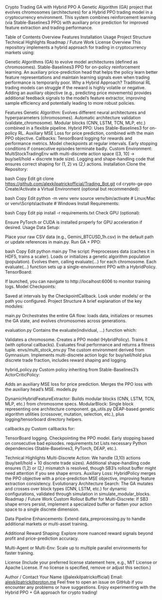 Crypto Trading GA with Hybrid PPO
A Genetic Algorithm (GA) project that evolves chromosomes (architectures) for a Hybrid PPO trading model in a cryptocurrency environment. This system combines reinforcement learning (via Stable-Baselines3 PPO) with auxiliary price prediction for improved feature extraction and trading performance.

Table of Contents
Overview
Features
Installation
Usage
Project Structure
Technical Highlights
Roadmap / Future Work
License
Overview
This repository implements a hybrid approach for trading in cryptocurrency markets using:

Genetic Algorithms (GA) to evolve model architectures (defined as chromosomes).
Stable-Baselines3 PPO for on-policy reinforcement learning.
An auxiliary price-prediction head that helps the policy learn better feature representations and maintain learning signals even when trading performance is temporarily poor.
Why a Hybrid Approach?
Traditional RL trading models can struggle if the reward is highly volatile or negative. Adding an auxiliary objective (e.g., predicting price movements) provides additional feedback signals to the model’s feature extractor, improving sample efficiency and potentially leading to more robust policies.

Features
Genetic Algorithm:
Evolves different neural architectures and hyperparameters (chromosomes).
Automatic architecture validation (validate_chromosome).
Modular blocks (CNN, LSTM, TCN, MLP, etc.) combined in a flexible pipeline.
Hybrid PPO:
Uses Stable-Baselines3 for on-policy RL.
Auxiliary MSE Loss for price prediction, combined with the main PPO objective.
Callbacks:
TensorBoard logging for rewards and performance metrics.
Model checkpoints at regular intervals.
Early stopping conditions if consecutive episodes terminate badly.
Custom Environment:
MultiStockTradingEnv with multi-discrete action space ([3, 10] → buy/sell/hold + discrete trade size).
Logging and shape-handling code that ensures correct shaping for (1, 2) vs (2,) actions.
Installation
Clone the Repository:

bash
Copy
Edit
git clone https://github.com/alexkilpatrickofficial/Trading_Bot.git
cd crypto-ga-ppo
Create/Activate a Virtual Environment (optional but recommended):

bash
Copy
Edit
python -m venv venv
source venv/bin/activate   # Linux/Mac
or
venv\Scripts\activate      # Windows
Install Requirements:

bash
Copy
Edit
pip install -r requirements.txt
Check GPU (optional):

Ensure PyTorch or CUDA is installed properly for GPU acceleration if desired.
Usage
Data Setup:

Place your raw CSV data (e.g., Gemini_BTCUSD_1h.csv) in the default path or update references in main.py.
Run GA + PPO:

bash
Copy
Edit
python main.py
The script:
Preprocesses data (caches it in HDF5, trains a scaler).
Loads or initializes a genetic algorithm population (population).
Evolves them, calling evaluate(...) for each chromosome.
Each evaluate(...) function sets up a single-environment PPO with a HybridPolicy.
TensorBoard:

If launched, you can navigate to http://localhost:6006 to monitor training logs.
Model Checkpoints:

Saved at intervals by the CheckpointCallback. Look under models/ or the path you configured.
Project Structure
A brief explanation of the key modules:

main.py
Orchestrates the entire GA flow: loads data, initializes or resumes the GA state, and evolves chromosomes across generations.

evaluation.py
Contains the evaluate(individual, …) function which:

Validates a chromosome.
Creates a PPO model (HybridPolicy).
Trains it (with optional callbacks).
Evaluates final performance and returns a fitness tuple.
envs/multi_stock_env.py
The custom environment derived from Gymnasium. Implements multi-discrete action logic for buy/sell/hold plus discrete trade fraction, includes reward shaping and logging.

hybrid_policy.py
Custom policy inheriting from Stable-Baselines3’s ActorCriticPolicy:

Adds an auxiliary MSE loss for price prediction.
Merges the PPO loss with the auxiliary head’s MSE.
models.py

DynamicHybridFeatureExtractor: Builds modular blocks (CNN, LSTM, TCN, MLP, etc.) from chromosome specs.
ModularBlock: Single block representing one architecture component.
ga_utils.py
DEAP-based genetic algorithm utilities (crossover, mutation, selection, etc.), plus logging/tensorboard directory helpers.

callbacks.py
Custom callbacks for:

TensorBoard logging.
Checkpointing the PPO model.
Early stopping based on consecutive bad episodes.
requirements.txt
Lists necessary Python dependencies (Stable-Baselines3, PyTorch, DEAP, etc.).

Technical Highlights
Multi-Discrete Action: We handle (3,10) actions (buy/sell/hold + 10 discrete trade sizes). Additional shape-handling code ensures (1,2) or (2,) mismatch is resolved, though SB3’s rollout buffer might need attention if you see shape errors.
Auxiliary Loss: HybridPolicy merges the PPO objective with a price-prediction MSE objective, improving feature extraction consistency.
Evolutionary Architecture Search: The GA mutates and crosses over block types (CNN, LSTM, etc.) for dynamic configurations, validated through simulation in simulate_modular_blocks.
Roadmap / Future Work
Custom Rollout Buffer for Multi-Discrete:
If SB3 shape errors persist, implement a specialized buffer or flatten your action space to a single discrete dimension.

Data Pipeline Enhancements:
Extend data_preprocessing.py to handle additional markets or multi-asset training.

Additional Reward Shaping:
Explore more nuanced reward signals beyond profit and price-prediction accuracy.

Multi-Agent or Multi-Env:
Scale up to multiple parallel environments for faster training.

License
(Include your preferred license statement here, e.g., MIT License or Apache License. If no license is specified, remove or adjust this section.)

Author / Contact
Your Name (@alexkilpatrickofficial)
Email: alexkilpatrick@proton.me
Feel free to open an issue on GitHub if you encounter any problems or have suggestions. Enjoy experimenting with the Hybrid PPO + GA approach for crypto trading!
